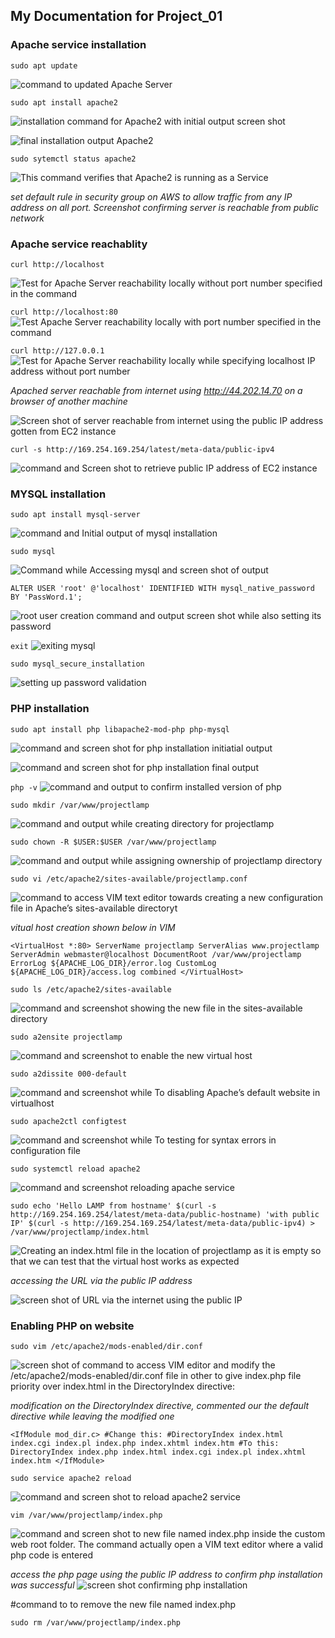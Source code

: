 ## My Documentation for Project_01

### Apache service installation

`sudo apt update`

![command to updated Apache Server](Apache_Updated.PNG)

`sudo apt install apache2`

![installation command for Apache2 with initial output screen shot](Apache_Step01.PNG)

![final installation output Apache2](Apache_Step01a.PNG)


`sudo sytemctl status apache2`

![This command verifies that Apache2 is running as a Service](Apache_Step02.PNG)

*set default rule in security group on AWS to allow traffic from any IP address on all port. Screenshot confirming server is reachable from public network*

### Apache service reachablity

`curl http://localhost`

![Test for Apache Server reachability locally without port number specified in the command](Apache_step03.PNG)

`curl http://localhost:80`
![Test Apache Server reachability locally with port number specified in the command](Apache_step03a.PNG)

`curl http://127.0.0.1`
![Test for Apache Server reachability locally while specifying localhost IP address without port number](Apache_step03b.PNG)

*Apached server reachable from internet using http://44.202.14.70 on a browser of another machine*

![Screen shot of server reachable from internet using the public IP address gotten from EC2 instance](Apache_step04.PNG)

`curl -s http://169.254.169.254/latest/meta-data/public-ipv4`

![command and Screen shot to retrieve public IP address of EC2 instance](Apache_step05.PNG)

### MYSQL installation

`sudo apt install mysql-server`

![command and Initial output of mysql installation](mysql_step01.PNG)

`sudo mysql`

![Command while Accessing mysql and screen shot of output](mysql_step02.PNG)


`ALTER USER 'root' @'localhost' IDENTIFIED WITH mysql_native_password BY 'PassWord.1';`

![root user creation command and output screen shot while also setting its password](mysql_step03.PNG)

`exit`
![exiting mysql](mysql_step04.PNG)

`sudo mysql_secure_installation`

![setting up password validation](mysql_step05.PNG)

### PHP installation

`sudo apt install php libapache2-mod-php php-mysql`

![command and screen shot for php installation initiatial output](php_step01.PNG)

![command and screen shot for php installation final output](php_step01a.PNG)

`php -v`
![command and output to confirm installed version of php](php_step02.PNG)

`sudo mkdir /var/www/projectlamp`

![command and output while creating directory for projectlamp](vhost_steps01.PNG)


`sudo chown -R $USER:$USER /var/www/projectlamp`

![command and output while assigning ownership of projectlamp directory](vhost_steps01.PNG)

`sudo vi /etc/apache2/sites-available/projectlamp.conf`

![command to access VIM text editor towards creating a new configuration file in Apache’s sites-available directoryt](vhost_steps01.PNG)

*vitual host creation shown below in VIM*

`<VirtualHost *:80>
    ServerName projectlamp
    ServerAlias www.projectlamp 
    ServerAdmin webmaster@localhost
    DocumentRoot /var/www/projectlamp
    ErrorLog ${APACHE_LOG_DIR}/error.log
    CustomLog ${APACHE_LOG_DIR}/access.log combined
</VirtualHost>`

`sudo ls /etc/apache2/sites-available`

![command and screenshot showing the new file in the sites-available directory](vhost_steps01.PNG)

`sudo a2ensite projectlamp`

![command and screenshot to enable the new virtual host](vhost_steps02.PNG)

`sudo a2dissite 000-default`

![command and screenshot while To disabling Apache’s default website in virtualhost](vhost_steps03.PNG)

`sudo apache2ctl configtest`

![command and screenshot while To testing for syntax errors in configuration file](vhost_steps04.PNG)

`sudo systemctl reload apache2`

![command and screenshot reloading apache service](vhost_steps05.PNG)

`sudo echo 'Hello LAMP from hostname' $(curl -s http://169.254.169.254/latest/meta-data/public-hostname) 'with public IP' $(curl -s http://169.254.169.254/latest/meta-data/public-ipv4) > /var/www/projectlamp/index.html`

![Creating an index.html file in the location of projectlamp as it is empty so that we can test that the virtual host works as expected](vhost_steps06.PNG)

*accessing the URL via the public IP address*

![screen shot of URL via the internet using the public IP](vhost_steps07.PNG)

### Enabling PHP on website

`sudo vim /etc/apache2/mods-enabled/dir.conf`

![screen shot of command to access VIM editor and modify the /etc/apache2/mods-enabled/dir.conf file in other to give index.php file priority over index.html in the DirectoryIndex directive:](EnphpWeb_step01.PNG)

*modification on the DirectoryIndex directive, commented our the default directive while leaving the modified one*

`<IfModule mod_dir.c>
        #Change this:
        #DirectoryIndex index.html index.cgi index.pl index.php index.xhtml index.htm
        #To this:
        DirectoryIndex index.php index.html index.cgi index.pl index.xhtml index.htm
</IfModule>`

`sudo service apache2 reload`

![command and screen shot to reload apache2 service](EnphpWeb_step02.PNG)

`vim /var/www/projectlamp/index.php`

![command and screen shot to new file named index.php inside the custom web root folder. The command actually open a VIM text editor where a valid php code is entered](EnphpWeb_step03.PNG)

*access the php page using the public IP address to confirm php installation was successful*
![screen shot confirming php installation](EnphpWeb_step03a.PNG)


#command to to remove the new file named index.php

`sudo rm /var/www/projectlamp/index.php`





